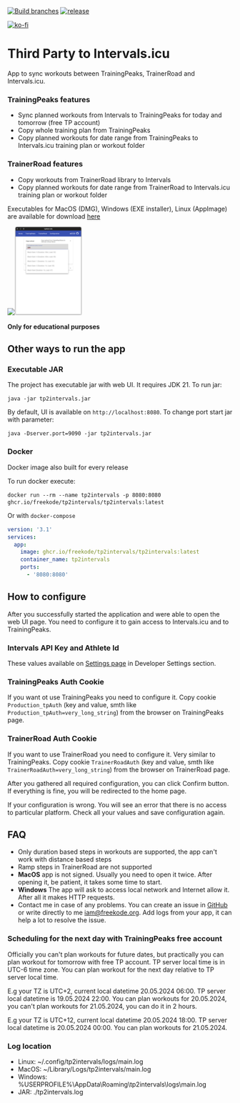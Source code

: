 [![Build branches](https://github.com/freekode/tp2intervals/actions/workflows/branch.yml/badge.svg)](https://github.com/freekode/tp2intervals/actions/workflows/branch.yml)
[![release](https://img.shields.io/github/release/freekode/tp2intervals)](https://github.com/freekode/tp2intervals/releases/latest)

[![ko-fi](https://ko-fi.com/img/githubbutton_sm.svg)](https://ko-fi.com/E1E6W6XZP)

# Third Party to Intervals.icu

App to sync workouts between TrainingPeaks, TrainerRoad and Intervals.icu.

### TrainingPeaks features

* Sync planned workouts from Intervals to TrainingPeaks for today and tomorrow (free TP account)
* Copy whole training plan from TrainingPeaks
* Copy planned workouts for date range from TrainingPeaks to Intervals.icu training plan or workout folder

### TrainerRoad features

* Copy workouts from TrainerRoad library to Intervals
* Copy planned workouts for date range from TrainerRoad to Intervals.icu training plan or workout folder

Executables for MacOS (DMG), Windows (EXE installer), Linux (AppImage) are available for
download [here](https://github.com/freekode/tp2intervals/releases/latest)

<img src="https://github.com/freekode/tp2intervals/blob/main/docs/tp.png?raw=true" width="30%"><img src="https://github.com/freekode/tp2intervals/blob/main/docs/tr.png?raw=true" width="30%">

**Only for educational purposes**

## Other ways to run the app

### Executable JAR

The project has executable jar with web UI. It requires JDK 21. To run jar:
```shell
java -jar tp2intervals.jar
```

By default, UI is available on `http://localhost:8080`. To change port start jar with parameter:
```shell
java -Dserver.port=9090 -jar tp2intervals.jar
```

### Docker

Docker image also built for every release

To run docker execute:

```shell
docker run --rm --name tp2intervals -p 8080:8080 ghcr.io/freekode/tp2intervals/tp2intervals:latest
```

Or with `docker-compose`

```yaml
version: '3.1'
services:
  app:
    image: ghcr.io/freekode/tp2intervals/tp2intervals:latest
    container_name: tp2intervals
    ports:
      - '8080:8080'
```

## How to configure

After you successfully started the application and were able to open the web UI page.
You need to configure it to gain access to Intervals.icu and to TrainingPeaks.

### Intervals API Key and Athlete Id

These values available on [Settings page](https://intervals.icu/settings) in Developer Settings section.

### TrainingPeaks Auth Cookie

If you want ot use TrainingPeaks you need to configure it. Copy cookie `Production_tpAuth` (key and value, smth
like `Production_tpAuth=very_long_string`) from the browser on TrainingPeaks page.

### TrainerRoad Auth Cookie

If you want to use TrainerRoad you need to configure it. Very similar to TrainingPeaks. Copy cookie `TrainerRoadAuth` (key
and value, smth like `TrainerRoadAuth=very_long_string`) from the browser on TrainerRoad page.

After you gathered all required configuration, you can click Confirm button.
If everything is fine, you will be redirected to the home page.

If your configuration is wrong. You will see an error that there is no access to particular platform.
Check all your values and save configuration again.


## FAQ

* Only duration based steps in workouts are supported, the app can't work with distance based steps
* Ramp steps in TrainerRoad are not supported
* **MacOS** app is not signed. Usually you need to open it twice. After opening it, be patient, it takes some time to
  start.
* **Windows** The app will ask to access local network and Internet allow it. After all it makes HTTP requests.
* Contact me in case of any problems. You can create an issue
  in [GitHub](https://github.com/freekode/tp2intervals/issues)
  or write directly to me iam@freekode.org. Add logs from your app, it can help a lot to resolve the issue.

### Scheduling for the next day with TrainingPeaks free account
Officially you can't plan workouts for future dates, but practically you can plan workout for tomorrow with free TP account.
TP server local time is in UTC-6 time zone. You can plan workout for the next day relative to TP server local time.

E.g your TZ is UTC+2, current local datetime 20.05.2024 06:00. TP server local datetime is 19.05.2024 22:00. You can plan workouts for 20.05.2024, you can't plan workouts for 21.05.2024, you can do it in 2 hours.

E.g your TZ is UTC+12, current local datetime 20.05.2024 18:00. TP server local datetime is 20.05.2024 00:00. You can plan workouts for 21.05.2024.

### Log location

* Linux: ~/.config/tp2intervals/logs/main.log
* MacOS: ~/Library/Logs/tp2intervals/main.log
* Windows: %USERPROFILE%\AppData\Roaming\tp2intervals\logs\main.log
* JAR: ./tp2intervals.log
